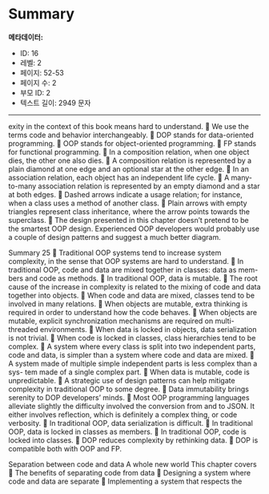 # Summary

**메타데이터:**
- ID: 16
- 레벨: 2
- 페이지: 52-53
- 페이지 수: 2
- 부모 ID: 2
- 텍스트 길이: 2949 문자

---

exity in the context of this book means hard to understand.
 We use the terms code and behavior interchangeably.
 DOP stands for data-oriented programming.
 OOP stands for object-oriented programming.
 FP stands for functional programming.
 In a composition relation, when one object dies, the other one also dies.
 A composition relation is represented by a plain diamond at one edge and an
optional star at the other edge.
 In an association relation, each object has an independent life cycle.
 A many-to-many association relation is represented by an empty diamond and a
star at both edges.
 Dashed arrows indicate a usage relation; for instance, when a class uses a method
of another class.
 Plain arrows with empty triangles represent class inheritance, where the arrow
points towards the superclass.
 The design presented in this chapter doesn’t pretend to be the smartest OOP
design. Experienced OOP developers would probably use a couple of design
patterns and suggest a much better diagram.

Summary 25
 Traditional OOP systems tend to increase system complexity, in the sense that
OOP systems are hard to understand.
 In traditional OOP, code and data are mixed together in classes: data as mem-
bers and code as methods.
 In traditional OOP, data is mutable.
 The root cause of the increase in complexity is related to the mixing of code
and data together into objects.
 When code and data are mixed, classes tend to be involved in many relations.
 When objects are mutable, extra thinking is required in order to understand
how the code behaves.
 When objects are mutable, explicit synchronization mechanisms are required
on multi-threaded environments.
 When data is locked in objects, data serialization is not trivial.
 When code is locked in classes, class hierarchies tend to be complex.
 A system where every class is split into two independent parts, code and data, is
simpler than a system where code and data are mixed.
 A system made of multiple simple independent parts is less complex than a sys-
tem made of a single complex part.
 When data is mutable, code is unpredictable.
 A strategic use of design patterns can help mitigate complexity in traditional
OOP to some degree.
 Data immutability brings serenity to DOP developers’ minds.
 Most OOP programming languages alleviate slightly the difficulty involved the
conversion from and to JSON. It either involves reflection, which is definitely a
complex thing, or code verbosity.
 In traditional OOP, data serialization is difficult.
 In traditional OOP, data is locked in classes as members.
 In traditional OOP, code is locked into classes.
 DOP reduces complexity by rethinking data.
 DOP is compatible both with OOP and FP.

Separation between
code and data
A whole new world
This chapter covers
 The benefits of separating code from data
 Designing a system where code and data are
separate
 Implementing a system that respects the
